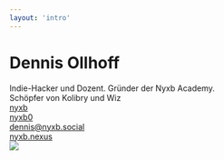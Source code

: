 ```yaml
---
layout: 'intro'
---
```


# Dennis Ollhoff

<div class="leading-8 opacity-80">
Indie-Hacker und Dozent.
Gründer der Nyxb Academy.<br>
Schöpfer von Kolibry und Wiz<br>
</div>

<div my-10 w-min grid="~ cols-[40px_1fr] gap-y4" items-center justify-center>
  <div i-ri-github-line op50 ma text-xl/>
  <div><a href="https://github.com/nyxb" target="_blank">nyxb</a></div>
  <div i-ri-twitter-line op50 ma text-xl/>
  <div><a href="https://twitter.com/nyxb0" target="_blank">nyxb0</a></div>
  <div i-ri-mastodon-line op50 ma text-xl/>
  <div><a href="https://nyxb.social/@dennis" target="_blank">dennis@nyxb.social</a></div>
  <div i-ri-user-3-line op50 ma text-xl/>
  <div><a href="https://nyxb.nexus" target="_blank">nyxb.nexus</a></div>
</div>

<img src="https://nyxb.nexus/images/nyxb-logo.png" rounded-full w-40 abs-tr mt-16 mr-12/>

<div flex="~ gap2">

</div>
